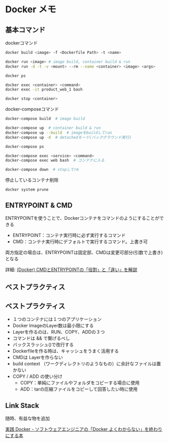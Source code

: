 # Docker メモ

## 基本コマンド

dockerコマンド

```sh
docker build <image> -f <Dockerfile Path> -t <name>

docker run <image> # image build, container build & run
docker run -d -t -v <mount> --rm --name <container> <image> <args>

docker ps

docker exec <container> <command>
docker exec -it product_web_1 bash

docker stop <container>
```

docker-composeコマンド

```sh
docker-compose build  # image build

docker-compose up  # container build & run
docker-compose up --build  # imageをbuildしてrun
docker-compose up -d  # detachedモード(バックグラウンド実行)

docker-compose ps

docker-compose exec <service> <command>
docker-compose exec web bash  # コンテナに入る

docker-compose down  # stopしてrm
```

停止しているコンテナ削除

```shell
docker system prune
```

## ENTRYPOINT & CMD

ENTRYPOINTを使うことで、Dockerコンテナをコマンドのようにすることができる

- ENTRYPOINT：コンテナ実行時に必ず実行するコマンド
- CMD：コンテナ実行時にデフォルトで実行するコマンド。上書き可

両方指定の場合は、ENTRYPOINTは固定部、CMDは変更可部分(引数で上書き)となる

詳細: [(Docker) CMDとENTRYPOINTの「役割」と「違い」を解説](https://hara-chan.com/it/infrastructure/docker-cmd-entrypoint-difference)

## ベストプラクティス

## ベストプラクティス

- １つのコンテナには１つのアプリケーション
- Docker ImageのLayer数は最小限にする
- Layerを作るのは、RUN、COPY、ADDの３つ
- コマンドは && で繋げるべし
- バックスラッシュ(\)で改行する
- Dockerfileを作る時は、キャッシュをうまく活用する
- CMDは Layerを作らない
- build context （ワークディレクトリのようなもの）に余計なファイルは置かない
- COPY / ADD の使い分け
    - COPY：単純にファイルやフォルダをコピーする場合に使用
    - ADD：tarの圧縮ファイルをコピーして回答したい時に使用

## Link Stack

随時、有益な物を追加

[実践 Docker - ソフトウェアエンジニアの「Docker よくわからない」を終わりにする本](https://zenn.dev/suzuki_hoge/books/2022-03-docker-practice-8ae36c33424b59)